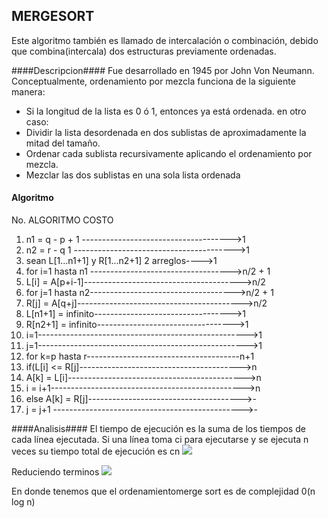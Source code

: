 ## MERGESORT ##

Este algoritmo también es llamado de intercalación o combinación, debido que combina(intercala) dos estructuras previamente ordenadas.

####Descripcion####
Fue desarrollado en 1945 por John Von Neumann. Conceptualmente, ordenamiento por mezcla funciona de la siguiente manera:

- Si la longitud de la lista es 0 ó 1, entonces ya está ordenada. en otro caso:
- Dividir la lista desordenada en dos sublistas de aproximadamente la mitad del tamaño.
- Ordenar cada sublista recursivamente aplicando el ordenamiento por mezcla.
- Mezclar las dos sublistas en una sola lista ordenada

#### Algoritmo ####
No.	ALGORITMO  COSTO 


1.  n1 = q - p + 1 ------------------------------------->1
2. 	n2 = r - q	1 ---------------------------------------->1
3. 	sean L[1...n1+1] y R[1...n2+1] 2 arreglos---->1
4. 	for i=1 hasta n1	----------------------------------->n/2 + 1
5. 	L[i] = A[p+i-1]--------------------------------------->n/2
6. 	for j=1 hasta n2------------------------------------>n/2 + 1
7. 	R[j] = A[q+j]----------------------------------------->n/2
8. 	L[n1+1] = infinito---------------------------------->1
9. 	R[n2+1] = infinito---------------------------------->1
10. i=1---------------------------------------------------->1
11. j=1---------------------------------------------------->1
12. for k=p hasta r--------------------------------------n+1
13. if(L[i] <= R[j]---------------------------------------->n
14. A[k] = L[i]-------------------------------------------->n
15. i = i+1------------------------------------------------>n
16. else A[k] = R[j]-------------------------------------->-	
17. j = j+1	----------------------------------------------->-	

####Analisis####
El tiempo de ejecución es la suma de los tiempos de cada línea ejecutada. Si una línea toma ci para ejecutarse y se ejecuta n veces su tiempo total de ejecución es
cn
![](http://www.sciweavers.org/upload/Tex2Img_1428817852/render.png)

Reduciendo terminos
![](http://www.sciweavers.org/upload/Tex2Img_1428819955/render.png)

En donde tenemos que el ordenamientomerge sort es de complejidad 
0(n log n)



	
